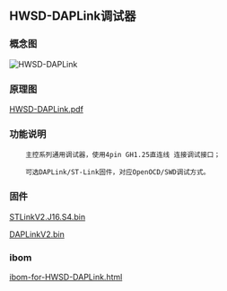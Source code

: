 ## HWSD-DAPLink调试器

### 概念图

![HWSD-DAPLink](HWSD-DAPLink.PNG)

### 原理图

 [HWSD-DAPLink.pdf](HWSD-DAPLink.pdf) 

### 功能说明

		主控系列通用调试器，使用4pin GH1.25直连线 连接调试接口；
		
		可选DAPLink/ST-Link固件，对应OpenOCD/SWD调试方式。

### 固件

 [STLinkV2.J16.S4.bin](STLinkV2.J16.S4.bin) 

 [DAPLinkV2.bin](DAPLinkV2.bin) 

### ibom

 [ibom-for-HWSD-DAPLink.html](ibom-for-HWSD-DAPLink.html) 
